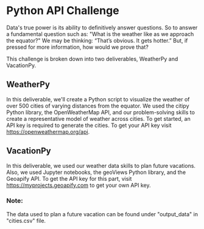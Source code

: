 # Python API Challenge
Data's true power is its ability to definitively answer questions.
So to answer a fundamental question such as: "What is the weather like as we approach the equator?"
We may be thinking: “That’s obvious. It gets hotter.” But, if pressed for more information, how would we prove that?

This challenge is broken down into two deliverables, WeatherPy and VacationPy.

## WeatherPy
In this deliverable, we'll create a Python script to visualize the weather of over 500 cities of varying distances from the equator. 
We used the citipy Python library, the OpenWeatherMap API, and our problem-solving skills to create a representative model of weather across cities.
To get started, an API key is required to generate the cities. To get your API key visit https://openweathermap.org/api. 

## VacationPy
In this deliverable, we used our weather data skills to plan future vacations. Also, we used Jupyter notebooks, the geoViews Python library, and the Geoapify API.
To get the API key for this part, visit https://myprojects.geoapify.com to get your own API key.

### Note:
The data used to plan a future vacation can be found under "output_data" in "cities.csv" file. 
